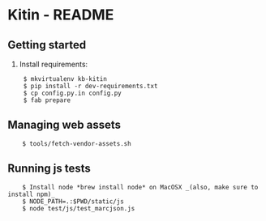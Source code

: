 Kitin - README
========================================================================

## Getting started

1. Install requirements:

        $ mkvirtualenv kb-kitin
        $ pip install -r dev-requirements.txt
        $ cp config.py.in config.py
        $ fab prepare
        
## Managing web assets

		$ tools/fetch-vendor-assets.sh        

## Running js tests
        $ Install node *brew install node* on MacOSX _(also, make sure to install npm)_
        $ NODE_PATH=.:$PWD/static/js
        $ node test/js/test_marcjson.js
